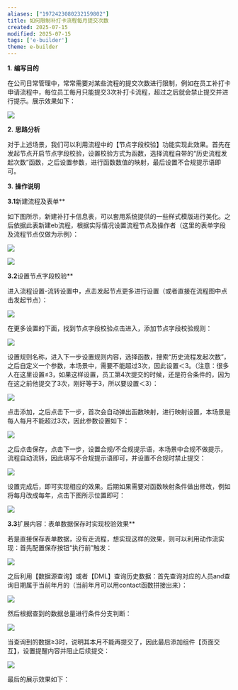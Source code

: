 ```yaml
---
aliases: ["1972423080232159802"]
title: 如何限制补打卡流程每月提交次数
created: 2025-07-15
modified: 2025-07-15
tags: ['e-builder']
theme: e-builder
---
```


**1.** **编写目的**

在公司日常管理中，常常需要对某些流程的提交次数进行限制，例如在员工补打卡申请流程中，每位员工每月只能提交3次补打卡流程，超过之后就会禁止提交并进行提示。展示效果如下：

![](https://myhelpdoc.oss-cn-heyuan.aliyuncs.com/mdimages/a70340a33b284b1863f700f8e25dcdb4.jpg)

**2.** **思路分析**

对于上述场景，我们可以利用流程中的【节点字段校验】功能实现此效果。首先在发起节点开启节点字段校验，设置校验方式为函数，选择流程自带的“历史流程发起次数”函数，之后设置参数，进行函数数值的映射，最后设置不合规提示语即可。

**3.** **操作说明**

**3.1**新建流程及表单**

如下图所示，新建补打卡信息表，可以套用系统提供的一些样式模版进行美化。之后依据此表新建eb流程，根据实际情况设置流程节点及操作者（这里的表单字段及流程节点仅做为示例）：

![](https://myhelpdoc.oss-cn-heyuan.aliyuncs.com/mdimages/7eacb6a570cc7ae96a0e10ee0644f4b4.jpg)

![](https://myhelpdoc.oss-cn-heyuan.aliyuncs.com/mdimages/a874e59348804bc1b07f112ed4fd20cc.jpg)

**3.2**设置节点字段校验**

进入流程设置-流转设置中，点击发起节点更多进行设置（或者直接在流程图中点击发起节点）：

![](https://myhelpdoc.oss-cn-heyuan.aliyuncs.com/mdimages/22eef1451558427da7fba8c117e20e9f.jpg)

在更多设置的下面，找到节点字段校验点击进入，添加节点字段校验规则：

![](https://myhelpdoc.oss-cn-heyuan.aliyuncs.com/mdimages/e2b89e4b25dfaf78c0be1cf1473c447e.jpg)

设置规则名称，进入下一步设置规则内容，选择函数，搜索“历史流程发起次数”，之后自定义一个参数，本场景中，需要不能超过3次，因此设置＜3。（注意：很多人在这里设置≤3，如果这样设置，员工第4次提交的时候，还是符合条件的，因为在这之前他提交了3次，刚好等于3，所以要设置＜3）：

![](https://myhelpdoc.oss-cn-heyuan.aliyuncs.com/mdimages/be539a400ce4761a63c98548b0aafb3f.jpg)

点击添加，之后点击下一步，首次会自动弹出函数映射，进行映射设置，本场景是每人每月不能超过3次，因此参数设置如下：

![](https://myhelpdoc.oss-cn-heyuan.aliyuncs.com/mdimages/e31de74111fe7a89945efaab09feb04d.jpg)

之后点击保存，点击下一步，设置合规/不合规提示语，本场景中合规不做提示，流程自动流转，因此填写不合规提示语即可，并设置不合规时禁止提交：

![](https://myhelpdoc.oss-cn-heyuan.aliyuncs.com/mdimages/cac71c755367c761cfeb8430929b6e9a.jpg)

设置完成后，即可实现相应的效果。后期如果需要对函数映射条件做出修改，例如将每月改成每年，点击下图所示位置即可：

![](https://myhelpdoc.oss-cn-heyuan.aliyuncs.com/mdimages/8f29885adbe30ffee28a85715e0cf4c4.jpg)

**3.3**扩展内容：表单数据保存时实现校验效果**

若是直接保存表单数据，没有走流程，想实现这样的效果，则可以利用动作流实现：首先配置保存按钮“执行前”触发：

![](https://myhelpdoc.oss-cn-heyuan.aliyuncs.com/mdimages/98d88ed3600c79aada4b05eb5a8f058d.jpg)

之后利用【数据源查询】或者【DML】查询历史数据：首先查询对应的人员and查询日期属于当前年月的（当前年月可以用contact函数拼接出来）：

![](https://myhelpdoc.oss-cn-heyuan.aliyuncs.com/mdimages/3a7d857bb9a0b377ec0ce63f9781c306.jpg)

然后根据查到的数据总量进行条件分支判断：

![](https://myhelpdoc.oss-cn-heyuan.aliyuncs.com/mdimages/93d2df68fa4b42c119816b8bce82d4e7.jpg)

当查询到的数据≥3时，说明其本月不能再提交了，因此最后添加组件【页面交互】，设置提醒内容并阻止后续提交：

![](https://myhelpdoc.oss-cn-heyuan.aliyuncs.com/mdimages/68f4acdc60dc846dba09df18cea22ad9.jpg)

最后的展示效果如下：

